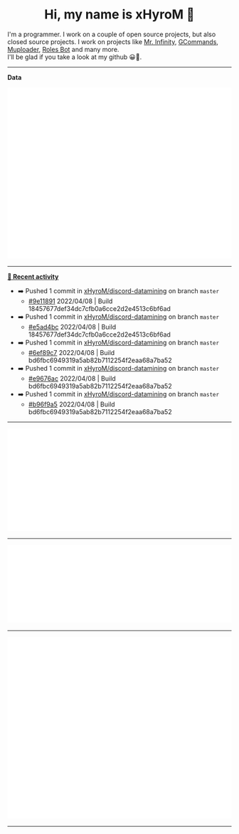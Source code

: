 <p align="center">
    <!-- <img src="https://avatars.githubusercontent.com/u/56601352" width="192" alt="hyro's pfp" /> -->
    <h1 align="center">Hi, my name is xHyroM 👋</h1>
</p>

I'm a programmer. I work on a couple of open source projects, but also closed source projects. I work on projects like [Mr. Infinity](https://discord.com/oauth2/authorize?client_id=720321585625694239&scope=bot%20applications.commands&permissions=8&redirect_uri=https://blobs.gq/imanager&prompt=consent&response_type=code), [GCommands](https://github.com/Garlic-Team/GCommands), [Muploader](https://github.com/xHyroM/Muploder), [Roles Bot](https://github.com/xHyroM/roles-bot) and many more.  
I'll be glad if you take a look at my github 😀👀.

___
**Data**

<img src="https://github.com/xHyroM/xHyroM/blob/master/.cache/base.svg">

___

**[📰 Recent activity](https://github.com/xHyroM)**
* ➡️ Pushed 1 commit in [xHyroM/discord-datamining](https://github.com/xHyroM/discord-datamining) on branch `master`
  * [#9e11891](https://github.com/xHyroM/discord-datamining/commit/9e11891) 2022/04/08 | Build 18457677def34dc7cfb0a6cce2d2e4513c6bf6ad
* ➡️ Pushed 1 commit in [xHyroM/discord-datamining](https://github.com/xHyroM/discord-datamining) on branch `master`
  * [#e5ad4bc](https://github.com/xHyroM/discord-datamining/commit/e5ad4bc) 2022/04/08 | Build 18457677def34dc7cfb0a6cce2d2e4513c6bf6ad
* ➡️ Pushed 1 commit in [xHyroM/discord-datamining](https://github.com/xHyroM/discord-datamining) on branch `master`
  * [#6ef89c7](https://github.com/xHyroM/discord-datamining/commit/6ef89c7) 2022/04/08 | Build bd6fbc6949319a5ab82b7112254f2eaa68a7ba52
* ➡️ Pushed 1 commit in [xHyroM/discord-datamining](https://github.com/xHyroM/discord-datamining) on branch `master`
  * [#e9676ac](https://github.com/xHyroM/discord-datamining/commit/e9676ac) 2022/04/08 | Build bd6fbc6949319a5ab82b7112254f2eaa68a7ba52
* ➡️ Pushed 1 commit in [xHyroM/discord-datamining](https://github.com/xHyroM/discord-datamining) on branch `master`
  * [#b96f9a5](https://github.com/xHyroM/discord-datamining/commit/b96f9a5) 2022/04/08 | Build bd6fbc6949319a5ab82b7112254f2eaa68a7ba52


___

<img src="https://github.com/xHyroM/xHyroM/blob/master/.cache/isocalendar.svg">

___

<img src="https://github.com/xHyroM/xHyroM/blob/master/.cache/languages.svg">

___

<img src="https://github.com/xHyroM/xHyroM/blob/master/.cache/achievements.svg">

___
